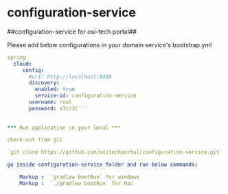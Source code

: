 # configuration-service #
##configuration-service for osi-tech portal##

Please add below configurations in your domain service's bootstrap.yml

```yml
spring
  cloud:
     config:
       #uri: http://localhost:8888
       discovery:
         enabled: true
         service-id: configuration-service
       username: root
       password: s3cr3t```
       
       
*** Run application in your local ***

check-out from git

`git clone https://github.com/ositechportal/configuration-service.git`

go inside configuration-service folder and run below commands:

	Markup :  `gradlew bootRun` for windows
	Markup :  `./gradlew bootRun` for Mac
